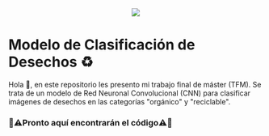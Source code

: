 <div id="header" align="center">
  <img src="GitHub_Banner_TFM_Modelo_de_Clasificación_de_Desechos.png"/>
</div>

# Modelo de Clasificación de Desechos ♻

Hola 👋, en este repositorio les presento mi trabajo final de máster (TFM). Se trata de un modelo de Red Neuronal Convolucional (CNN) para clasificar imágenes de desechos en las categorías "orgánico" y "reciclable".

### **🚧⚠️Pronto aquí encontrarán el código⚠️🚧**